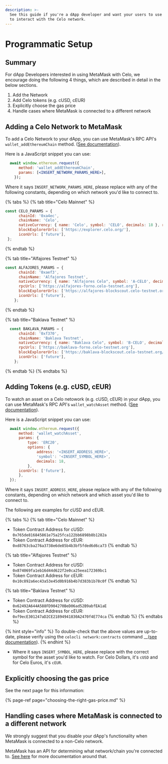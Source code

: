 ```yaml
---
description: >-
  See this guide if you're a dApp developer and want your users to use MetaMask
  to interact with the Celo network.
---
```


# Programmatic Setup

## **Summary**

For dApp Developers interested in using MetaMask with Celo, we encourage doing the following 4 things, which are described in detail in the below sections.

1. Add the Network
2. Add Celo tokens \(e.g. cUSD, cEUR\)
3. Explicitly choose the gas price
4. Handle cases where MetaMask is connected to a different network

## **Adding a Celo Network to MetaMask**

To add a Celo Network to your dApp, you can use MetaMask's RPC API's `wallet_addEthereumChain` method. \([See documentation](https://docs.metamask.io/guide/rpc-api.html#wallet-addethereumchain)\).

Here is a JavaScript snippet you can use:

```jsx
  await window.ethereum.request({
      method: 'wallet_addEthereumChain',
      params: [<INSERT_NETWORK_PARAMS_HERE>],
    });
```

Where it says `INSERT_NETWORK_PARAMS_HERE`, please replace with any of the following constants, depending on which network you'd like to connect to.

{% tabs %}
{% tab title="Celo Mainnet" %}
```javascript
const CELO_PARAMS = {
      chainId: '0xa4ec',
      chainName: 'Celo',
      nativeCurrency: { name: 'Celo', symbol: 'CELO', decimals: 18 }, rpcUrls: ['https://forno.celo.org'],
      blockExplorerUrls: ['https://explorer.celo.org/'],
      iconUrls: ['future'],
 };  
```
{% endtab %}

{% tab title="Alfajores Testnet" %}
```javascript
const ALFAJORES_PARAMS = {
      chainId: '0xaef3',
      chainName: 'Alfajores Testnet',
      nativeCurrency: { name: "Alfajores Celo", symbol: 'A-CELO', decimals: 18 },
      rpcUrls: ['https://alfajores-forno.celo-testnet.org'],
      blockExplorerUrls: ['https://alfajores-blockscout.celo-testnet.org/'],
      iconUrls: ['future'],
    };  
```
{% endtab %}

{% tab title="Baklava Testnet" %}
```javascript
  const BAKLAVA_PARAMS = {
      chainId: '0xf370',
      chainName: 'Baklava Testnet',
      nativeCurrency: { name: "Baklava Celo", symbol: 'B-CELO', decimals: 18 },
      rpcUrls: ['https://baklava-forno.celo-testnet.org'],
      blockExplorerUrls: ['https://baklava-blockscout.celo-testnet.org/'],
      iconUrls: ['future'],
    };
```
{% endtab %}
{% endtabs %}

## **Adding Tokens \(e.g. cUSD, cEUR\)**

To watch an asset on a Celo netowork \(e.g. cUSD, cEUR\) in your dApp, you can use MetaMask's RPC API's `wallet_watchAsset` method. \([See documentation](https://docs.metamask.io/guide/rpc-api.html#wallet-watchasset)\).

Here is a JavaScript snippet you can use:

```jsx
  await window.ethereum.request({
      method: 'wallet_watchAsset',
      params: {
          type: 'ERC20',
          options: {
              address: '<INSERT_ADDRESS_HERE>',
              'symbol': '<INSERT_SYMBOL_HERE>',
              decimals: 18,
          },
      iconUrls: ['future'],
      },
  });
```

Where it says `INSERT_ADDRESS_HERE`, please replace with any of the following constants, depending on which network and which asset you'd like to connect to.

The following are examples for cUSD and cEUR.

{% tabs %}
{% tab title="Celo Mainnet" %}
* Token Contract Address for cUSD: `0x765de816845861e75a25fca122bb6898b8b1282a`
* Token Contract Address for cEUR: `0xd8763cba276a3738e6de85b4b3bf5fded6d6ca73`
{% endtab %}

{% tab title="Alfajores Testnet" %}
* Token Contract Address for cUSD: `0x874069fa1eb16d44d622f2e0ca25eea172369bc1`
* Token Contract Address for cEUR: `0x10c892a6ec43a53e45d0b916b4b7d383b1b78c0f`
{% endtab %}

{% tab title="Baklava Testnet" %}
* Token Contract Address for cUSD: `0x62492A644A588FD904270BeD06ad52B9abfEA1aE`
* Token Contract Address for cEUR: `0xf9ecE301247aD2CE21894941830A2470f4E774ca`
{% endtab %}
{% endtabs %}

{% hint style="info" %}
To double-check that the above values are up-to-date, please verify using the `celocli network:contracts` command  __\([see documentation](https://docs.celo.org/command-line-interface/commands/network#celocli-network-contracts)\).
{% endhint %}

* Where it says `INSERT_SYMBOL_HERE`, please replace with the correct symbol for the asset you'd like to watch. For Celo Dollars, it's `cUSD` and for Celo Euros, it's `cEUR`.

## **Explicitly choosing the gas price**

See the next page for this information:

{% page-ref page="choosing-the-right-gas-price.md" %}

## **Handling cases where MetaMask is connected to a different network**

We strongly suggest that you disable your dApp's functionality when MetaMask is connected to a non-Celo network.

MetaMask has an API for determining what network/chain you're connected to. [See here](https://docs.metamask.io/guide/ethereum-provider.html#methods) for more documentation around that.
